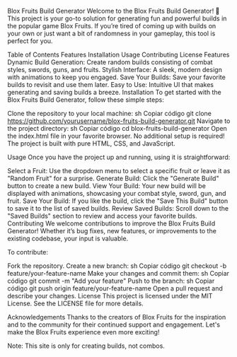 Blox Fruits Build Generator
Welcome to the Blox Fruits Build Generator! 🚀 This project is your go-to solution for generating fun and powerful builds in the popular game Blox Fruits. If you’re tired of coming up with builds on your own or just want a bit of randomness in your gameplay, this tool is perfect for you.

Table of Contents
Features
Installation
Usage
Contributing
License
Features
Dynamic Build Generation: Create random builds consisting of combat styles, swords, guns, and fruits.
Stylish Interface: A sleek, modern design with animations to keep you engaged.
Save Your Builds: Save your favorite builds to revisit and use them later.
Easy to Use: Intuitive UI that makes generating and saving builds a breeze.
Installation
To get started with the Blox Fruits Build Generator, follow these simple steps:

Clone the repository to your local machine:
sh
Copiar código
git clone https://github.com/yourusername/blox-fruits-build-generator.git
Navigate to the project directory:
sh
Copiar código
cd blox-fruits-build-generator
Open the index.html file in your favorite browser.
No additional setup is required! The project is built with pure HTML, CSS, and JavaScript.

Usage
Once you have the project up and running, using it is straightforward:

Select a Fruit: Use the dropdown menu to select a specific fruit or leave it as "Random Fruit" for a surprise.
Generate Build: Click the "Generate Build" button to create a new build.
View Your Build: Your new build will be displayed with animations, showcasing your combat style, sword, gun, and fruit.
Save Your Build: If you like the build, click the "Save This Build" button to save it to the list of saved builds.
Review Saved Builds: Scroll down to the "Saved Builds" section to review and access your favorite builds.
Contributing
We welcome contributions to improve the Blox Fruits Build Generator! Whether it’s bug fixes, new features, or improvements to the existing codebase, your input is valuable.

To contribute:

Fork the repository.
Create a new branch:
sh
Copiar código
git checkout -b feature/your-feature-name
Make your changes and commit them:
sh
Copiar código
git commit -m "Add your feature"
Push to the branch:
sh
Copiar código
git push origin feature/your-feature-name
Open a pull request and describe your changes.
License
This project is licensed under the MIT License. See the LICENSE file for more details.

Acknowledgements
Thanks to the creators of Blox Fruits for the inspiration and to the community for their continued support and engagement. Let's make the Blox Fruits experience even more exciting!

Note: This site is only for creating builds, not combos.

